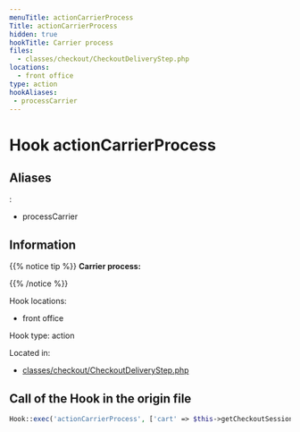 ```yaml
---
menuTitle: actionCarrierProcess
Title: actionCarrierProcess
hidden: true
hookTitle: Carrier process
files:
  - classes/checkout/CheckoutDeliveryStep.php
locations:
  - front office
type: action
hookAliases:
 - processCarrier
---
```


# Hook actionCarrierProcess

## Aliases
: 
 - processCarrier



## Information

{{% notice tip %}}
**Carrier process:** 


{{% /notice %}}

Hook locations: 
  - front office

Hook type: action

Located in: 
  - [classes/checkout/CheckoutDeliveryStep.php](https://github.com/PrestaShop/PrestaShop/blob/8.0.x/classes/checkout/CheckoutDeliveryStep.php)

## Call of the Hook in the origin file

```php
Hook::exec('actionCarrierProcess', ['cart' => $this->getCheckoutSession()->getCart()])
```